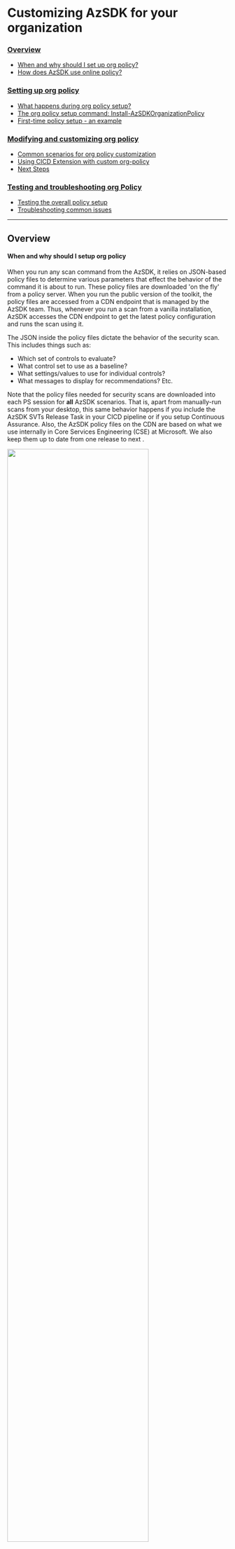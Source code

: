 # Customizing AzSDK for your organization

### [Overview](Readme.md#overview-1)
 - [When and why should I set up org policy?](Readme.md#when-and-why-should-i-setup-org-policy)
 - [How does AzSDK use online policy?](Readme.md#how-does-azsdk-use-online-policy)

### [Setting up org policy](Readme.md#setting-up-org-policy-1)
 - [What happens during org policy setup?](Readme.md#what-happens-during-org-policy-setup)
 - [The org policy setup command: Install-AzSDKOrganizationPolicy](Readme.md#the-org-policy-setup-command-install-azsdkorganizationpolicy)
 - [First-time policy setup - an example](Readme.md#first-time-policy-setup---an-example)
 
### [Modifying and customizing org policy](Readme.md#modifying-and-customizing-org-policy-1)
 - [Common scenarios for org policy customization](Readme.md#common-scenarios-for-org-policy-customization)  
 - [Using CICD Extension with custom org-policy](Readme.md#using-cicd-extension-with-custom-org-policy)
 - [Next Steps](Readme.md#next-steps)


### [Testing and troubleshooting org Policy](Readme.md#testing-and-troubleshooting-org-policy-1)
 - [Testing the overall policy setup](Readme.md#testing-the-overall-policy-setup)
 - [Troubleshooting common issues](Readme.md#troubleshooting-common-issues)
 

----------------------------------------------------------------

## Overview

#### When and why should I setup org policy

When you run any scan command from the AzSDK, it relies on JSON-based policy files to determine various 
parameters that effect the behavior of the command it is about to run. These policy files are downloaded 'on the fly' from a policy 
server. When you run the public version of the toolkit, the policy files are accessed from a CDN endpoint 
that is managed by the AzSDK team. Thus, whenever you run a scan from a vanilla installation, 
AzSDK accesses the CDN endpoint to get the latest policy configuration and runs the scan using 
it. 

The JSON inside the policy files dictate the behavior of the security scan. 
This includes things such as:
 - Which set of controls to evaluate?
 - What control set to use as a baseline?
 - What settings/values to use for individual controls? 
 - What messages to display for recommendations? Etc.


Note that the policy files needed for security scans are downloaded into each PS session for **all** 
AzSDK scenarios. That is, apart from manually-run scans from your desktop, this same behavior happens 
if you include the AzSDK SVTs Release Task in your CICD pipeline or if you setup Continuous Assurance. 
Also, the AzSDK policy files on the CDN are based on what we use internally in Core Services Engineering 
(CSE) at Microsoft. We also keep them up to date from one release to next .

<!--![Org Policy - The big picture](../Images/07_OrgPolicy_Big_Picture.png)-->

<img src="../Images/07_OrgPolicy_Big_Picture.png" width="80%" />


 
 While the out-of-box files on CDN may be good for limited use, in many contexts you may want to "customize" 
the behavior of the security scans for your environment. You may want to do things such as: (a) enable/disable 
some controls, (b) change control settings to better match specific security policies within your org, 
(c) change various messages, (d) add additional filter criteria for certain regulatory requirements that teams 
in your org can leverage, etc. When faced with such a need, you need a way to create and manage 
a dedicated policy endpoint customized to the needs of your environment. The organization policy setup feature 
helps you do that in an automated fashion. 

In this document, we will look at how to setup an organization-specific policy endpoint, how to make changes 
to and manage the policy files and how to accomplish various common org-specific policy/behavior customizations 
for the AzSDK.

#### How does AzSDK use online policy?

Let us look at how policy files are leveraged in a little more detail. 

When you install AzSDK, it downloads the latest AzSDK module from the PS Gallery. Along with this module there
is an *offline* set of policy files that go in a sub-folder under the %userprofile%\documents\WindowsPowerShell\Modules\AzSDK\<version> folder. 
It also places (or updates) an AzSDKSettings.JSON file in your %LocalAppData%\AzSDK folder. It is this latter 
file that contains the policy endpoint (or policy server) URL that is used by all local commands. 

Whenever any command is run, AzSDK uses the policy server URL to access the policy endpoint. It first downloads 
a 'metadata' file that contains information about what other files are available on the policy server. After 
that, whenever AzSDK needs a specific policy file to actually perform a scan, it loads the local copy of 
the policy file into memory and 'overlays' any settings *if* the corresponding file was also found on the 
server-side. 

It then accesses the policy to download a 'metadata' file that helps it determine the actual policy files list 
that is present on the server. Thereafter, the scan runs by overlaying the settings obtained from the server with 
the ones that are available in the local installation module folder. This means that if there hasn't been anything 
overridden for a specific feature (e.g., Storage), then it won't find a policy file for that listed in the server
 metadata file and the local policy file for that feature will get used. 

The image below shows this flow with inline explanations: 

<!--![Effective org Policy Evaluation](../Images/07_OrgPolicy_Online_Policy_Flow.png)-->
<img alt="Effective Org Policy Evaluation" src="../Images/07_OrgPolicy_Online_Policy_Flow.png" width="60%" />


## Setting up org policy

#### What happens during org policy setup?

At a high level, the org policy setup support for AzSDK does the following:
 - Sets up a storage account to hold various policy artifacts in the subscription you want to use for hosting 
your policy endpoint. (This should be a secure, limited-access subscription to be used only for managing your 
org's AzSDK policy.)
 - Uploads the minimum set of policy files required to bootstrap your policy server.
 - Sets up an Application Insights telemetry account in the subscription so as to facilitate visibility of control 
scan/telemetry events in your central subscription. (This is where control 'pass/fail' events will get sent when other 
people in the org start using the version of AzSDK customized for your org.)
 - Creates a special folder (or uses one specified by you) for storing a local copy of all customizations made to policy.
 - Creates an org-specific (customized) installer that others in your org will use to install and configure the AzSDK 
per your org's policy.

Let us now look at the command that will help with the above and a few examples…

#### The org policy setup command (`Install-AzSDKOrganizationPolicy`)

This command helps the central security team of an organization to customize the behavior of various functions
and security controls checked by AzSDK.  

As discussed in previous sections, AzSDK runtime behavior is mainly controlled through JSON-based policy files 
which have a predefined schema. The command helps in creating a policy store and other required components to
host and maintain a custom set of policy files that override the default AzSDK behavior. 

| Parameter| Description | Required? | Default Value | Comments |
| ---- | ---- | ---- |----|---- |
| SubscriptionId | Subscription ID of the Azure subscription in which organization policy  store will be created. | Yes | None | 
|OrgName | The name of your organization. The value will be used to generate names of Azure resources being created as part of policy setup. This should be alphanumeric. | Yes | None |
| DepartmentName | The name of a department in your organization. If provided, this value is concatenated to the org name parameter. This should be alphanumeric. | No | None |
| PolicyFolderPath | The local folder in which the policy files capturing org-specific changes will be stored for reference. This location can be used to manage policy files. | No | User Desktop |
| ResourceGroupLocation | The location in which the Azure resources for hosting the policy will be created. | No | EastUS2 | To obtain valid locations, use Get-AzureRMLocation cmdlet |

#### First-time policy setup - an example
The following example will set up policies for IT department of Contoso organization. 

You must be an 'Owner' or 'Contributor' for the subscription in which you want to host your org's policy artefacts.
Also, make sure that that the org name and dept name are purely alphanumeric and their combined length is less that 19 characters.

```PowerShell
Install-AzSDKOrganizationPolicy -SubscriptionId <SubscriptionId> ` 
           -OrgName "Contoso" ` 
           -DepartmentName "IT" ` 
           -PolicyFolderPath "D:\ContosoPolicies"
```
The execution of command will create following resources in the subscription (if they don't already exist): 
1. Resource Group (AzSDK-Contoso-IT-RG) - AzSDK-\<OrgName>-\<DepartmentName>-RG. 
2. Storage Account (azsdkcontosoitsa) - azsdk\<OrgName>\<DepartmentName>sa.
3. Application Insight (AzSDK-Contoso-IT-AppInsight) - AzSDK-\<OrgName>-\<DepartmentName>-AppInsight. 

It will also create a very basic 'customized' policy involving just a single change (an org-specific message
in AzSdk.json) and upload AzSdk.json, ServerConfigMetadata.json files to the storage account. It will also
upload an org-specific installation script called AzSDK-EasyInstaller.ps1 to another container within the same 
storage account and another file called ScanAgent.ps1 which is used to support the Continuous Assurance feature.
At the end of execution, an 'iwr' command line will be printed to the console. This command leverages the org-specific
 installation script from the storage account for installing AzSDK. The org-specific installer will ensure that 
anyone who installs AzSDK using your 'iwr' command not only gets the core AzSDK module but their local installation 
of AzSDK is also configured to use org-specific policy settings (e.g., policy server URL, telemetry key, etc.)

```PowerShell
iwr 'https://azsdkcontosoitsa.blob.core.windows.net/installer/AzSDK-EasyInstaller.ps1' -UseBasicParsing | iex 
```

## Modifying and customizing org policy 

All subsequent runs of the (same) command above will pick up the JSON files from local PolicyFolderPath and upload 
to policy store, provided the values for OrgName and DepartmentName remain unchanged. (This is required
because the command internally evaluates the locations of various artifacts based on these values.) To modify policy
or add more policy customizations, we shall be reusing the same command as used for first-time setup.

> **Note**: ServerConfigMetadata.json and AzSDK-EasyInstaller.ps1 will always get overwritten on the subsequent run of the command. 

	
#### Common scenarios for org policy customization

In this section let us look at typical use cases for org policy customization and how to accomplish them. 
We will cover the following:

1. Changing the default 'Running AzSDK using…' message  
2. Changing a global setting for some control
3. Changing/customizing a server baseline policy set
4. Customizing specific controls for a service SVT (e.g., Storage.json)
   1. Turning controls On/Off
   2. Changing Recommendation Text
   3. Changing Severity, etc.
5. Changing ARM policy/Alerts set (coming soon…)
6. Changing RBAC mandatory/deprecated lists (coming soon…)


> Note: To edit policy JSON files, use a friendly JSON editor such as Visual Studio Code. It will save you lot of
> debugging time by telling you when objects are not well-formed (extra commas, missing curly-braces, etc.)! This
> is key because in a lot of policy customization tasks, you will be taking existing JSON objects and removing
> large parts of them (to only keep the things you want to modify).

The general workflow for all policy changes will be similar and involve the following steps:

 1) Go to the folder you have used (or the org-setup command auto-generated) for your org-customized policies
 2) Make any modifications to existing files (or add additional policy files as required)
 3) Make sure that there's an entry in the ServerConfigMetadata.json file for all the files you have modified
 (Make sure that this entry matches the file names with correct case!)
 4) Run the policy update command to upload all artifacts to the policy server
 5) Test in a fresh PS console that the policy change is in effect. (Policy changes do not require re-installation of AzSDK.)

Note that you can upload policy files from any folder (e.g., a clone of the originally used/created one). It just needs to 
have the same folder structure as the default one generated by the first-time policy setup and you must specify
the folder path using the '-PolicyFolderPath' parameter.

Because policy on the server works using the 'overlay' approach, the corresponding file on the server
only needs to have the specific changes that are required (plus some identifying elements in some cases).

Lastly, note that when making modifications we will **never** edit the files that came with the AzSDK installation. 
We will create copies of the files we wish to edit, place them in our org-policy folder and make requisite
modifications there.

##### a) Changing the default `'Running AzSDK using...'` message
Whenever any user in your org runs an AzSDK command after having installed AzSDK using your org-specific installer, 
they should see a message such as the following (note the 'Contoso-IT') indicating that AzSDK is running using an org-specific policy:

    Running AzSDK cmdlet using Contoso-IT policy

Notice that here, the default (first time) org policy setup injects the 'Contoso-IT' based on the OrgName and
the DeptName that you provided when you setup your org policy server. (When users are running without your 
org policy correctly setup, they will see the 'Running AzSDK cmdlet using generic (org-neutral)
policy' message which comes from the AzSDK public CDN endpoint.)

This message resides in the AzSdk.json policy file on the server and the AzSDK *always* displays the text 
from the server version of this file.

You may want to change this message to something more detailed. (Or even use this as a mechanism to notify all users
within the org about something related to AzSDK that they need to attend to immediately.) 
In this example let us just make a simple change to this message. We will just add '*' characters on either side 
of the 'Contoso-IT' so it stands out a bit.

###### Steps:

 i) Open the AzSdk.json from your local org-policy folder

 ii) Edit the value for "Policy Message" field by adding 3 '*' characters on each side of 'Contoso-IT' as under:
```
    "PolicyMessage" : "Running AzSDK cmdlet using *** Contoso-IT *** policy"
```
 iii) Save the file
 
 iv) Run the policy setup command (the same command you ran for the first time setup)

###### Testing:

The updated policy is now on the policy server. You can ask another person to test this by running any AzSDK cmdlet
(e.g., Get-AzSDKInfo) in a **fresh** PS console. When the command starts, it will show an updated message as in the 
image below:

![Org Policy - Changed Message](../Images/07_OrgPolicy_Chg_Org_Policy_Msg_PS.png) 

This change will be immediately in effect across your organization. Anyone running AzSDK commands (in fresh PS sessions)
should see the new message. 

##### b) Changing a control setting for specific controls 
Let us now change some numeric setting for a control. A typical setting you may want to tweak is the count of
maximum owners/admins for your org's subscriptions that is checked in one of the subscription security controls. (The out-of-box default is 5.)

This setting resides in a file called ControlSettings.json. Because the first-time org policy setup does not
customize anything from this, we will first need to copy this file from the local AzSDK installation.

The local version of this file should be in the following folder:
```PowerShell
    %userprofile%\Documents\WindowsPowerShell\Modules\AzSDK\<version>\Framework\Configurations\SVT
```

   ![Local AzSDK Policies](../Images/07_OrgPolicy_AzSDK_Local_Policy_Folder.png) 
 
Note that the 'Configurations' folder in the above picture holds all policy files (for all features) of AzSDK. We 
will make copies of files we need to change from here and place the changed versions in the org-policy folder. 
Again, you should **never** edit any file directly in the local installation policy folder of AzSDK. 
Rather, **always** copy the file to your own org-policy folder and edit it there.

###### Steps:

 i) Copy the ControlSettings.json from the AzSDK installation to your org-policy folder
 
 ii) Remove everything except the "NoOfApprovedAdmins" line while keeping the JSON object hierarchy/structure intact
    ![Edit Number of Admins](../Images/07_OrgPolicy_Chg_Admin_Count.png) 

 iii) Save the file
 
 iv) Edit the ServerConfigMetadata.json file in the org-policy folder and create an entry for this file (if not already there)

![Entry in ServerConfigMetadata.json](../Images/07_OrgPolicy_Chg_SCMD_Entry.png) 

```JSON
{
    "OnlinePolicyList" : [
        {
            "Name" : "AzSdk.json"
        }, 
        {
            "Name" : "ControlSettings.json"
        }
    ]
}
```

 v) Rerun the policy setup command (the same command you ran for the first time setup)
 
###### Testing: 

Anyone in your org can now start a fresh PS console and the result of the evaluation of the number of owners/admins control in 
the subscription security scan (Get-AzSDKSubscriptionSecurityStatus) should reflect that the new setting is in 
effect. (E.g., if you changes the max count to 3 and they had 4 owners/admins in their subscription, then the control
result will change from 'Passed' to 'Failed'.)


##### c) Creating a custom control 'baseline' for your org
Note that a powerful capability of AzSDK is the ability for an org to define a baseline control set on the policy server
that can be leveraged by all individuals in the org (and in other AzSDK scenarios like CICD, CA, etc.) via the "-UseBaselineControls" parameter
during scan commands. 

By default, when someone runs against the CDN endpoint, the "-UseBaselineControls" parameter leverages the set of
controls listed as baseline in the ControlSettings.json file present on CDN. 

However, once you have set up an org policy server for your organization, the CDN endpoint is no more in use. (As a 
side note, you can always 'simulate' CDN-based/org-neutral execution by removing or renaming your 
`%localappdata%\Microsoft\AzSDK\AzSDKSettings.json` file.) Thus, after org policy is setup, there will 
not be a 'baseline' control set defined for your organization. Indeed, if you run any of the scan commands using the
"-UseBaselineControls" switch, you will see that the switch gets ignored and **all** controls for respective 
resources are evaluated. 

To support the baseline controls behavior for your org, you will need to define your baseline in the ControlSettings.json
file. Here are the steps...

###### Steps: 

(We will assume you have tried the max owner/admin count steps in (b) above and edit the ControlSettings.json 
file already present in your org policy folder.)

 i) Edit the ControlSettings.json file to add a 'BaselineControls' object as per below:
 
```JSON
{
   "NoOfApprovedAdmins": 1,
   "BaselineControls": {
      "ResourceTypeControlIdMappingList": [
         {
            "ResourceType": "AppService",
            "ControlIds": [
               "Azure_AppService_DP_Dont_Allow_HTTP_Access",
               "Azure_AppService_AuthN_Use_AAD_for_Client_AuthN"
            ]
         },
         {
            "ResourceType": "Storage",
            "ControlIds": [
               "Azure_Storage_AuthN_Dont_Allow_Anonymous",
               "Azure_Storage_Deploy_Use_Geo_Redundant"
            ]
         }
      ],
      "SubscriptionControlIdList": [
         "Azure_Subscription_AuthZ_Limit_Admin_Owner_Count",
         "Azure_Subscription_AuthZ_Dont_Use_NonAD_Identities",
         "Azure_Subscription_Config_Azure_Security_Center"
      ],
      "ExpiryInDays": 6,
      "SupportedSources": [ "CC" ]
   }
}
```

> Notice how, apart from the couple of extra elements at the end, the baseline set is pretty much a list of 'ResourceType'
and 'ControlIds' for that resource...making it fairly easy to customize/tweak your own org baseline. 
> Here the name and casing of the resource type name must match that of the policy JSON file for the corresponding 
> resource's JSON file in the SVT folder and the control ids must match those included in the JSON file. 

> Note: Here we have used a very simple baseline with just a couple of resource types and a very small control set.
> A more realitic baseline control set will be more expansive. 
> <!-- TODO - add CDN-baseline pointer --> 
    
 ii) Save the ControlSettings.json file
 
 iii) Confirm that an entry for ControlSettings.json is already there in the ServerConfigMetadata.json file. (Else see step-iii in (c) above.)
 
 iv) Run the policy setup command (the same command you ran for the first time setup)

###### Testing:

To test that the baseline controls set is in effect, anyone in your org can start a fresh PS console and run the subscription
and resources security cmdlets with the `-UseBaselineControls` parameter. You will see that regardless of the actual
types of Azure resources present in their subscriptions, only the ones mentioned in the baseline get evaluated in the scan
and, even for those, only the baseline controls get evaluated.


##### d) Customizing specific controls for a service 

In this example, we will make a slightly more involved change in the context of a specific SVT (Storage). 

Imagine that you want to turn off the evaluation of some control altogether (regardless of whether people use the `-UseBaselineControls` parameter or not).
Also, for another control, you want people to use a recommendation which leverages an internal tool the security team
in your org has developed. Let us do this for the Storage.json file. Specifically, we will turn off the evaluation
of `Azure_Storage_Audit_Issue_Alert_AuthN_Req` altogether. We will modify severity of 
`Azure_Storage_AuthN_Dont_Allow_Anonymous` to `Critical` for our org (it is `High` by default) and
we will change the recommendation people in our org will follow if they need to address an issue with 
the `Azure_Storage_Deploy_Use_Geo_Redundant` control.

###### Steps: 
 
 i) Copy the Storage.json from the AzSDK installation to your org-policy folder

 ii) Remove everything except the ControlID, the Id and the specific property we want to modify as discussed above. 

 iii) Make changes to the properties of the respective controls so that the final JSON looks like the below. 

```JSON
{
  "Controls": [
   {
      "ControlID": "Azure_Storage_AuthN_Dont_Allow_Anonymous",
      "Id": "AzureStorage110",
      "ControlSeverity": "Critical"
   },
   {
      "ControlID": "Azure_Storage_Audit_Issue_Alert_AuthN_Req",
      "Id": "AzureStorage120",
      "Enabled": false
   },
   {
      "ControlID": "Azure_Storage_Deploy_Use_Geo_Redundant",
      "Id": "AzureStorage130",
      "Recommendation": "**Note**: Use our Contoso-IT-EnableGRS.ps1 tool for this!"
   }
  ]
}
```
> Note: The 'Id' field is used for identifying the control for policy merging. We are keeping the 'ControlId'
> field only because of the readability.

 iii) Save the file

 iv) Edit the ServerConfigMetadata.json file in the org-policy folder and create an entry for this file (if not already there)

 It should look something like the below:
```JSON
{
    "OnlinePolicyList" : [
        {
            "Name" : "AzSdk.json"
        }, 
        {
            "Name" : "ControlSettings.json"
        }, 
        {
            "Name" : "Storage.json"
        }
    ]
}
```  

 v) Rerun the org policy setup command (the same command you ran for the first time setup)
 
###### Testing: 
Someone in your org can test this change using the `Get-AzSDKAzureServicesSecurityStatus` command on a target
resource group which contains a storage account. If run with the `-UseBaselineControls` switch, you will see that
the anonymous access control shows as `Critical` in the output CSV and the GRS control recommendation has changed to
the custom (internal tool) recommendation you wanted people in your org to follow. The image below shows the CSV file
from a baseline scan after this change: 

![Changed Storage controls - Baseline Scan](../Images/07_OrgPolicy_Chg_SVT_JSON.png) 

Likewise, if you run without the `-UseBaselineControls` parameter, you will see that the anon-alert control does not get evaluated and does not
appear in the resulting CSV file. 


## Using CICD Extension with custom org-policy

To set up CICD when using custom org-policy, please follow below steps:
1. Add Security Verification Tests (SVTs) in VSTS pipeline by following the main steps [here](../03-Security-In-CICD#adding-svts-in-the-release-pipeline) .
2. Obtain the policy store URl by :
	1. Download the installer file (ps1) from Org specific iwr command.To  download file, just open the URL from iwr command.
	```	
	E.g.: iwr 'https://azsdkxxx.blob.core.windows.net/installer/AzSDK-EasyInstaller.ps1' -UseBasicParsing | iex
	```
	2.  Open the downloaded file, find the following variable and copy the URL as below. 
	```	
	[string] $OnlinePolicyStoreUrl = "https://azsdkxxx.blob.core.windows.net/policies/`$(`$Version)/`$(`$FileName)?sv=2016-05-		31&sr=c&sig=xxx&spr=https&st=2018-01-02T11%3A18%3A37Z&se=2018-07-03T11%3A18%3A37Z&sp=rl" , 
	```
3. Remove the 4 backtick (\`) characters from URL.
```
E.g. https://azsdkxxx.blob.core.windows.net/policies/$($Version)/$($FileName)?sv=2016-05-31&sr=c&sig=xxx&spr=https&st=2018-01-02T11%3A18%3A37Z&se=2018-07-03T11%3A18%3A37Z&sp=rl
```
4. Add following variables in the release definition in which ‘AzSDK Security Verification Tests’ task is added. 
	1. AzSDKServerURL = <Modified URL from step 4>.
	2. EnableServerAuth = false 
	
Having set the policy URL along with AzSDK_SVTs Task, you can verify if your CICD task has been properly setup by following steps [here](../03-Security-In-CICD#verifying-that-the-svts-have-been-added-and-configured-correctly) .


## Next Steps:

Once your org policy is setup, all scenarios/use cases of AzSDK should work seamlessly with your org policy server
as the policy endpoint for your org (instead of the default CDN endpoint). Basically, you should be able to do one 
or more of the following using AzSDK:

 - People will be able to install AzSDK using your special org-specific installer (the 'iwr' install command)
 - Developers will be able to run manual scans for security of their subscriptions and resources (GRS, GSS commands)
 - Teams will be able to configure the AzSDK SVT release task in their CICD pipelines
 - Subscription owners will be able to setup Continuous Assurance (CA) from their local machines (**after** they've installed
 AzSDK using your org-specific 'iwr' installer locally)
 - Monitoring teams will be able to setup AzSDK OMS view and see scan results from CA (and also manual scans and CICD if configured) 
 - You will be able to do central governance for your org by leveraging telemetry events that will collect in the master subscription
 from all the AzSDK activity across your org. 

## Testing and troubleshooting org policy

#### Testing the overall policy setup
The policy setup command is fairly lightweight - both in terms of effort/time and in terms of costs incurred. We recommend that
you set up a 'Staging' environment where you can do all pre-testing of policy setup, policy changes, etc. A limited number of 
people could be engaged for testing the actual end user effects of changes before deploying them broadly. 
Also, you can choose to retain the staging setup or just re-create a fresh one for each major policy change.

For your actual (production) policies, we recommend that you check them into source control and use the local close of *that* folder as the location
for the AzSDK org policy setup command when uploading to the policy server. In fact, setting things up so that any policy
modifications are pushed to the policy server via a CICD pipeline would be ideal. (That is how we do it at CSE.)

	
#### Troubleshooting common issues 
Here are a few common things that may cause glitches and you should be careful about:

- Make sure you use exact case for file names for various policy files (and the names must match case-and-all
with the entries in the ServerConfigMetadata.json file)
- Make sure that no special/BOM characters get introduced into the policy file text. (The policy upload code does scrub for
a few known cases but we may have missed the odd one.)
- Don't forget to make entries in ServerConfigMetadata.json for all files you have changed.
- Note that the policy upload command always generates a fresh installer.ps1 file for upload. If you want to make changes to 
that, you may have to keep a separate copy and upload it. (We will revisit this in future sprints.)
